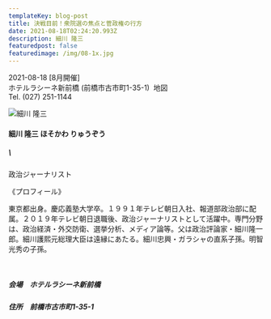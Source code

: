 ```yaml
---
templateKey: blog-post
title: 決戦目前！衆院選の焦点と菅政権の行方
date: 2021-08-18T02:24:20.993Z
description: 細川 隆三
featuredpost: false
featuredimage: /img/08-1x.jpg
---
```

2021-08-18 \[8月開催]\
ホテルラシーネ新前橋 (前橋市古市町1-35-1)  地図\
Tel. (027) 251-1144

![細川 隆三](/img/08-1x.jpg "細川 隆三 ほそかわ りゅうぞう")

#### 細川 隆三 ほそかわ りゅうぞう

##### \
政治ジャーナリスト

《プロフィール》

東京都出身。慶応義塾大学卒。１９９１年テレビ朝日入社、報道部政治部に配属。２０１９年テレビ朝日退職後、政治ジャーナリストとして活躍中。専門分野は、政治経済・外交防衛、選挙分析、メディア論等。父は政治評論家・細川隆一郎。細川護熙元総理大臣は遠縁にあたる。細川忠興・ガラシャの直系子孫。明智光秀の子孫。

<br />

##### 会場　ホテルラシーネ新前橋

##### 住所　前橋市古市町1-35-1